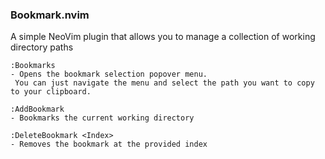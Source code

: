 ### Bookmark.nvim

A simple NeoVim plugin that allows you to manage a collection of working directory paths

```
:Bookmarks
- Opens the bookmark selection popover menu.
 You can just navigate the menu and select the path you want to copy to your clipboard.

:AddBookmark
- Bookmarks the current working directory

:DeleteBookmark <Index>
- Removes the bookmark at the provided index
```
